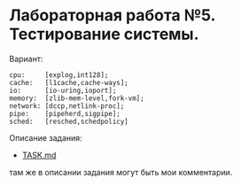 # Лабораторная работа №5. Тестирование системы.

Вариант:

```
cpu:     [explog,int128]; 
cache:   [l1cache,cache-ways]; 
io:      [io-uring,ioport];
memory:  [zlib-mem-level,fork-vm]; 
network: [dccp,netlink-proc]; 
pipe:    [pipeherd,sigpipe]; 
sched:   [resched,schedpolicy]
```

Описание задания:

- [TASK.md](./TASK.md)

там же в описании задания могут быть мои комментарии.
